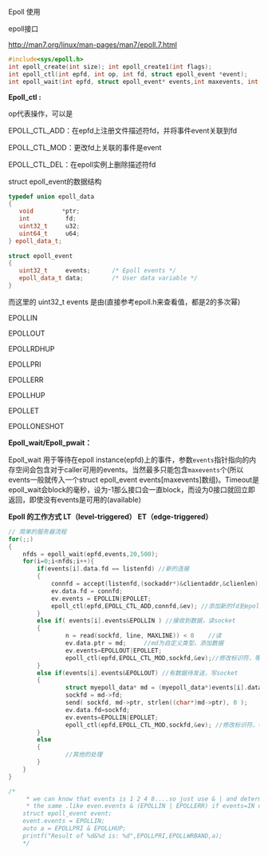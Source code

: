 Epoll 使用

epoll接口

http://man7.org/linux/man-pages/man7/epoll.7.html

```c++
#include<sys/epoll.h>
int epoll_create(int size); int epoll_create1(int flags);
int epoll_ctl(int epfd, int op, int fd, struct epoll_event *event);
int epoll_wait(int epfd, struct epoll_event* events,int maxevents, int timeout);
```



**Epoll_ctl :**

op代表操作，可以是

EPOLL_CTL_ADD：在epfd上注册文件描述符fd，并将事件event关联到fd

EPOLL_CTL_MOD：更改fd上关联的事件是event

EPOLL_CTL_DEL：在epoll实例上删除描述符fd

struct epoll_event的数据结构

```c++
typedef union epoll_data 
{
   void        *ptr;
   int          fd;
   uint32_t     u32;
   uint64_t     u64;
} epoll_data_t;
 
struct epoll_event 
{
   uint32_t     events;      /* Epoll events */
   epoll_data_t data;        /* User data variable */
}
```

而这里的 uint32_t events 是由(直接参考epoll.h来查看值，都是2的多次幂)

EPOLLIN

EPOLLOUT

EPOLLRDHUP

EPOLLPRI

EPOLLERR

EPOLLHUP

EPOLLET

EPOLLONESHOT



**Epoll_wait/Epoll_pwait：**

Epoll_wait 用于等待在epoll instance(epfd)上的事件，参数`events`指针指向的内存空间会包含对于caller可用的events。当然最多只能包含`maxevents`个(所以events一般就传入一个struct epoll_event events[maxevents]数组)。Timeout是epoll_wait会block的毫秒，设为-1那么接口会一直block，而设为0接口就回立即返回，即使没有events是可用的(available)

**Epoll 的工作方式 LT（level-triggered） ET（edge-triggered）**



```c++
// 简单的服务器流程
for(;;)
{
    nfds = epoll_wait(epfd,events,20,500);
    for(i=0;i<nfds;i++){
        if(events[i].data.fd == listenfd) //新的连接
        {
            connfd = accept(listenfd,(sockaddr*)&clientaddr,&clienlen);
        	ev.data.fd = connfd;
        	ev.events = EPOLLIN|EPOLLET;
        	epoll_ctl(epfd,EPOLL_CTL_ADD,connfd,&ev); //添加新的fd到epoll中
        }
        else if( events[i].events&EPOLLIN ) //接收到数据，读socket
        {
                n = read(sockfd, line, MAXLINE)) < 0    //读
                ev.data.ptr = md;     //md为自定义类型，添加数据
                ev.events=EPOLLOUT|EPOLLET;
                epoll_ctl(epfd,EPOLL_CTL_MOD,sockfd,&ev);//修改标识符，等待下一个循环时发送数据
        }
        else if(events[i].events&EPOLLOUT) //有数据待发送，写socket
        {
                struct myepoll_data* md = (myepoll_data*)events[i].data.ptr;    //取数据
                sockfd = md->fd;
                send( sockfd, md->ptr, strlen((char*)md->ptr), 0 );        //发送数据
                ev.data.fd=sockfd;
                ev.events=EPOLLIN|EPOLLET;
                epoll_ctl(epfd,EPOLL_CTL_MOD,sockfd,&ev); //修改标识符，等待下一个循环时接收数据
        }
        else
        {
                //其他的处理
        }
    }
}

/*
     * we can know that events is 1 2 4 8....so just use & | and determine whether it's
     * the same .like even.events & (EPOLLIN | EPOLLERR) if events=IN or ERR then return true else return false
    struct epoll_event event;
    event.events = EPOLLIN;
    auto a = EPOLLPRI & EPOLLHUP;
    printf("Result of %d&%d is: %d",EPOLLPRI,EPOLLWRBAND,a);
    */
```

